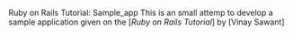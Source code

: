Ruby on Rails Tutorial: Sample_app
This is an small attemp to develop a sample application given on 
the [*Ruby on Rails Tutorial*] by [Vinay Sawant] 

